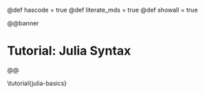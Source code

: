 @def hascode = true
@def literate_mds = true
@def showall = true

@@banner
# Tutorial: Julia Syntax
@@

\tutorial{julia-basics}